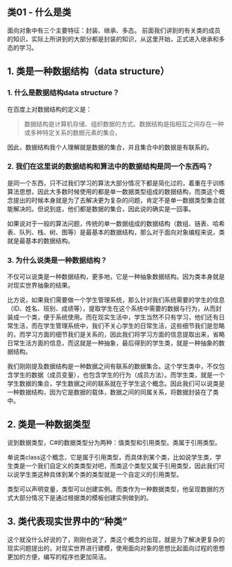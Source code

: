 ## 类01 - 什么是类

面向对象中有三个主要特征：封装、继承、多态。
前面我们讲到的有关类的成员的知识，实际上所讲到的大部分都是封装的知识，从这里开始，正式进入继承和多态的学习。



## 1. 类是一种数据结构（data structure）

### 1. 什么是数据结构data structure？

在百度上对数据结构的定义是：

> 数据结构是计算机存储、组织数据的方式。数据结构是指相互之间存在一种或多种特定关系的数据元素的集合。

因此，数据结构我个人理解就是数据的集合，并且集合中的数据是有联系的。



### 2. 我们在这里说的数据结构和算法中的数据结构是同一个东西吗？

是同一个东西，只不过我们学习的算法大部分情况下都是简化过的，着重在于训练算法思想，因此大多数时候使用的都是单一数据类型组成的数据结构，而类这个概念提出的时候本身就是为了去解决更为复杂的问题，肯定不是单一数据类型集合就能解决的。但说到底，他们都是数据的集合，因此说的确实是一回事。

如果说对于一般的算法问题，传统的单一数据组成的数据结构（数组、链表、哈希表、队列、栈、树、图等）是最基本的数据结构，那么对于面向对象编程来说，类就是最基本的数据结构。



### 3. 为什么说类是一种数据结构？

不仅可以说类是一种数据结构，更多地，它是一种抽象数据结构。因为类本身就是对现实世界抽象的结果。

比方说，如果我们需要做一个学生管理系统，那么针对我们系统需要的学生的信息（ID、姓名、班别、成绩等），提取学生在这个系统中需要的数据与行为，从而封装成一个类，便于系统使用。而在现实生活中，学生当然不只有学习，他们还有日常生活，而在学生管理系统中，我们不关心学生的日常生活，这些细节我们是忽略的，而学习方面的细节我们是关系的，因此我们将学习方面的信息提取出来，省略日常生活方面的信息，而这就是一种抽象，最后得到的学生类，就是一种抽象的数据结构。

我们刚刚提及数据结构是一种数据之间有联系的数据集合。这个学生类中，不仅包含学生的数据（成员变量），也包含学生的行为（成员方法）。而学生类，就是一个学生数据的集合，学生数据之间的联系就在于学生这个概念。因此我们可以说类是一种数据结构，因为它是数据的载体，数据之间的同属关系，将数据封装在了类中。



## 2. 类是一种数据类型

说到数据类型，C#的数据类型分为两种：值类型和引用类型。类属于引用类型。

单说类class这个概念，它是属于引用类型，而具体到某个类，比如说学生类，学生类是一个我们自定义的类类型对吧，而类这个类型又属于引用类型，因此我们可以说学生类这种具体到某个类的类型就是一个自定义的引用类型。

类型可以声明变量，类型可以创建实例。而类作为一种数据类型，他呈现数据的方式大部分情况下是通过根据类的模板创建实例做到的。



## 3. 类代表现实世界中的“种类”

这个就没什么好说的了，刚刚也说了，类这个概念的出现，就是为了解决更复杂的现实问题提出的，对现实世界进行建模，使用面向对象的思想比起面向过程的思想更加的方便，编写的程序也更加简洁。
